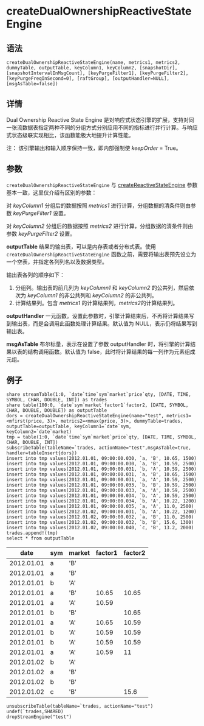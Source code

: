 # createDualOwnershipReactiveStateEngine

## 语法

`createDualOwnershipReactiveStateEngine(name, metrics1,
metrics2, dummyTable, outputTable, keyColumn1, keyColumn2, [snapshotDir],
[snapshotIntervalInMsgCount], [keyPurgeFilter1], [keyPurgeFilter2],
[keyPurgeFreqInSecond=0], [raftGroup], [outputHandler=NULL],
[msgAsTable=false])`

## 详情

Dual Ownership Reactive State Engine
是对响应式状态引擎的扩展，支持对同一张流数据表指定两种不同的分组方式分别应用不同的指标进行并行计算。与响应式状态级联实现相比，该函数能极大地提升计算性能。

注： 该引擎输出和输入顺序保持一致，即内部强制使 *keepOrder* = True。

## 参数

`createDualOwnershipReactiveStateEngine` 与 [createReactiveStateEngine](createReactiveStateEngine.html)
参数基本一致，这里仅介绍有区别的参数：

对 *keyColumn1* 分组后的数据按照 *metrics1* 进行计算，分组数据的清条件则由参数
*keyPurgeFilter1* 设置。

对 *keyColumn2* 分组后的数据按照 *metrics2* 进行计算，分组数据的清条件则由参数
*keyPurgeFilter2* 设置。

**outputTable** 结果的输出表，可以是内存表或者分布式表。使用
`createDualOwnershipReactiveStateEngine`
函数之前，需要将输出表预先设立为一个空表，并指定各列列名以及数据类型。

输出表各列的顺序如下：

1. 分组列。输出表的前几列为 *keyColumn1* 和 *keyColumn2*
   的公共列，然后依次为 *keyColumn1* 的非公共列和 *keyColumn2* 的非公共列。
2. 计算结果列。包含 *metrics1* 的计算结果列，*metrics2*的计算结果列。

**outputHandler** 一元函数。设置此参数时，引擎计算结束后，不再将计算结果写到输出表，而是会调用此函数处理计算结果。默认值为
NULL，表示仍将结果写到输出表。

**msgAsTable** 布尔标量，表示在设置了参数 outputHandler 时，将引擎的计算结果以表的结构调用函数。默认值为
false，此时将计算结果的每一列作为元素组成元组。

## 例子

```
share streamTable(1:0, `date`time`sym`market`price`qty, [DATE, TIME, SYMBOL, CHAR, DOUBLE, INT]) as trades
share table(100:0, `date`sym`market`factor1`factor2, [DATE, SYMBOL, CHAR, DOUBLE, DOUBLE]) as outputTable
dors = createDualOwnershipReactiveStateEngine(name="test", metrics1=<mfirst(price, 3)>, metrics2=<mmax(price, 3)>, dummyTable=trades, outputTable=outputTable, keyColumn1=`date`sym, keyColumn2=`date`market)
tmp = table(1:0, `date`time`sym`market`price`qty, [DATE, TIME, SYMBOL, CHAR, DOUBLE, INT])
subscribeTable(tableName=`trades, actionName="test",msgAsTable=true, handler=tableInsert{dors})
insert into tmp values(2012.01.01, 09:00:00.030, `a, 'B', 10.65, 1500)
insert into tmp values(2012.01.01, 09:00:00.030, `a, 'B', 10.59, 2500)
insert into tmp values(2012.01.01, 09:00:00.031, `b, 'A', 10.59, 2500)
insert into tmp values(2012.01.01, 09:00:00.031, `a, 'B', 10.65, 1500)
insert into tmp values(2012.01.01, 09:00:00.031, `a, 'A', 10.59, 2500)
insert into tmp values(2012.01.01, 09:00:00.033, `b, 'B', 10.59, 2500)
insert into tmp values(2012.01.01, 09:00:00.033, `a, 'A', 10.59, 2500)
insert into tmp values(2012.01.01, 09:00:00.034, `b, 'A', 10.59, 2500)
insert into tmp values(2012.01.01, 09:00:00.034, `b, 'A', 10.22, 1200)
insert into tmp values(2012.01.01, 09:00:00.035, `a, 'A', 11.0, 2500)
insert into tmp values(2012.01.02, 09:00:00.031, `b, 'A', 10.22, 1200)
insert into tmp values(2012.01.02, 09:00:00.032, `a, 'B', 11.0, 2500)
insert into tmp values(2012.01.02, 09:00:00.032, `b, 'B', 15.6, 1300)
insert into tmp values(2012.01.02, 09:00:00.040, `c, 'B', 13.2, 2000)
trades.append!(tmp)
select * from outputTable
```

| date | sym | market | factor1 | factor2 |
| --- | --- | --- | --- | --- |
| 2012.01.01 | a | 'B' |  |  |
| 2012.01.01 | a | 'B' |  |  |
| 2012.01.01 | b | 'A' |  |  |
| 2012.01.01 | a | 'B' | 10.65 | 10.65 |
| 2012.01.01 | a | 'A' | 10.59 |  |
| 2012.01.01 | b | 'B' |  | 10.65 |
| 2012.01.01 | a | 'A' | 10.65 | 10.59 |
| 2012.01.01 | b | 'A' | 10.59 | 10.59 |
| 2012.01.01 | b | 'A' | 10.59 | 10.59 |
| 2012.01.01 | a | 'A' | 10.59 | 11 |
| 2012.01.02 | b | 'A' |  |  |
| 2012.01.02 | a | 'B' |  |  |
| 2012.01.02 | b | 'B' |  |  |
| 2012.01.02 | c | 'B' |  | 15.6 |

```
unsubscribeTable(tableName=`trades, actionName="test")
undef(`trades,SHARED)
dropStreamEngine("test")
```

